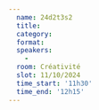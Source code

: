 ```yaml
---
  name: 24d2t3s2
  title: 
  category: 
  format: 
  speakers: 
    - 
  room: Créativité
  slot: 11/10/2024
  time_start: '11h30'
  time_end: '12h15'
---
```

